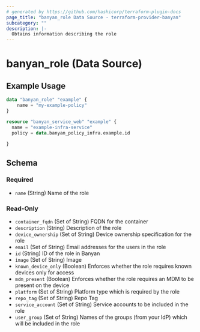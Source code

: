 ```yaml
---
# generated by https://github.com/hashicorp/terraform-plugin-docs
page_title: "banyan_role Data Source - terraform-provider-banyan"
subcategory: ""
description: |-
  Obtains information describing the role
---
```


# banyan_role (Data Source)



## Example Usage

```terraform
data "banyan_role" "example" {
    name = "my-example-policy"
}

resource "banyan_service_web" "example" {
  name = "example-infra-service"
  policy = data.banyan_policy_infra.example.id
  
}
```

<!-- schema generated by tfplugindocs -->
## Schema

### Required

- `name` (String) Name of the role

### Read-Only

- `container_fqdn` (Set of String) FQDN for the container
- `description` (String) Description of the role
- `device_ownership` (Set of String) Device ownership specification for the role
- `email` (Set of String) Email addresses for the users in the role
- `id` (String) ID of the role in Banyan
- `image` (Set of String) Image
- `known_device_only` (Boolean) Enforces whether the role requires known devices only for access
- `mdm_present` (Boolean) Enforces whether the role requires an MDM to be present on the device
- `platform` (Set of String) Platform type which is required by the role
- `repo_tag` (Set of String) Repo Tag
- `service_account` (Set of String) Service accounts to be included in the role
- `user_group` (Set of String) Names of the groups (from your IdP) which will be included in the role

